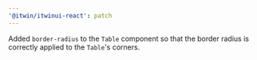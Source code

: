 ```yaml
---
'@itwin/itwinui-react': patch
---
```


Added `border-radius` to the `Table` component so that the border radius is correctly applied to the `Table`'s corners.
